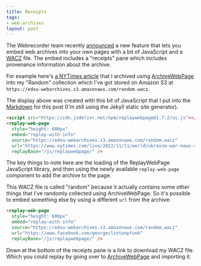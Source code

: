 ```yaml
---
title: Receipts
tags:
- web-archives
layout: post
---
```


The Webrecorder team recently [announced](https://webrecorder.net/2022/11/10/showing-provenance-on-replaywebpage-embeds.html) a new feature that lets you  embed web archives into your own pages with a bit of JavaScript and a [WACZ](https://specs.webrecorder.net/wacz/latest/) file. The embed includes a "receipts" pane which includes provenance information about the archive.

For example here's [a NYTimes article](https://www.nytimes.com/live/2022/11/11/world/ukraine-war-news-russia-updates) that I archived using [ArchiveWebPage](https://archiveweb.page/) into my "Random" collection which I've got stored on Amazon S3 at `https://edsu-webarchives.s3.amazonaws.com/random.wacz`.

<script src="https://cdn.jsdelivr.net/npm/replaywebpage@1.7.2/ui.js"></script>
<replay-web-page 
  style="height: 600px"
  embed="replay-with-info"
  replayBase="/js/replaywebpage/"
  source="https://edsu-webarchives.s3.amazonaws.com/random.wacz"
  url="https://www.nytimes.com/live/2022/11/11/world/ukraine-war-news-russia-updates" />

The display above was created with this bit of JavaScript that I put into the [Markdown](https://raw.githubusercontent.com/edsu/inkdroid.org/main/_posts/2022-11-11-receipts.md) for this post (I'm still using the Jekyll static site generator).

```html
<script src="https://cdn.jsdelivr.net/npm/replaywebpage@1.7.2/ui.js"></script>
<replay-web-page 
  style="height: 600px"
  embed="replay-with-info"
  source="https://edsu-webarchives.s3.amazonaws.com/random.wacz"
  url="https://www.nytimes.com/live/2022/11/11/world/ukraine-war-news-russia-updates"
  replayBase="/js/replaywebpage/" />
```

The key things to note here are the loading of the ReplayWebPage JavaScript library, and then using the newly available `replay-web-page` component to add the archive to the page.

This WACZ file is called "random" because it actually contains some other things that I've randomly collected using ArchiveWebPage. So it's possible to embed something else by using a different `url` from the archive:

```html
<replay-web-page 
  style="height: 600px"
  embed="replay-with-info"
  source="https://edsu-webarchives.s3.amazonaws.com/random.wacz"
  url="https://www.facebook.com/georgeclintonpfunk"
  replayBase="/js/replaywebpage/" />
```

<replay-web-page 
  style="height: 600px"
  embed="replay-with-info"
  source="https://edsu-webarchives.s3.amazonaws.com/random.wacz"
  url="https://www.facebook.com/georgeclintonpfunk"
  replayBase="/js/replaywebpage/" />

Down at the bottom of the receipts pane is a link to download my WACZ file. Which you could replay by going over to [ArchiveWebPage](https://archiveweb.page) and importing it.
